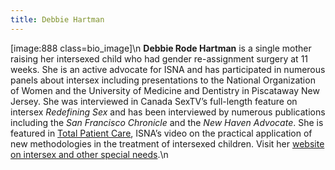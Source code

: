 ```yaml
---
title: Debbie Hartman
---
```


[image:888 class=bio_image]\n **Debbie Rode Hartman** is a single mother raising her intersexed child who had gender re-assignment surgery at 11 weeks. She is an active advocate for <span class="caps">ISNA</span> and has participated in numerous panels about intersex including presentations to the National Organization of Women and the University of Medicine and Dentistry in Piscataway New Jersey. She was interviewed in Canada SexTV&#8217;s full-length feature on intersex _Redefining Sex_ and has been interviewed by numerous publications including the _San Francisco Chronicle_ and the _New Haven Advocate_. She is featured in [Total Patient Care][1], <span class="caps">ISNA</span>&#8217;s video on the practical application of new methodologies in the treatment of intersexed children. Visit her [website on intersex and other special needs][2].\n<!--break-->

 [1]: totalpatientcare
 [2]: http://www.geocities.com/elee2_2000/indexdebandkellspage.html